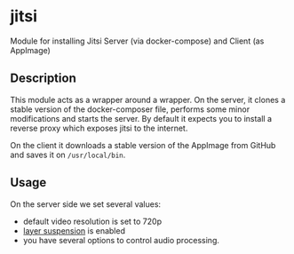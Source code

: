 # jitsi

Module for installing Jitsi Server (via docker-compose) and Client (as AppImage)

## Description

This module acts as a wrapper around a wrapper.
On the server, it clones a stable version of the docker-composer file, performs some minor modifications and starts the server.
By default it expects you to install a reverse proxy which exposes jitsi to the internet.

On the client it downloads a stable version of the AppImage from GitHub and saves it on `/usr/local/bin`.
## Usage

On the server side we set several values:

* default video resolution is set to 720p
* [layer suspension](https://jitsi.org/blog/new-off-stage-layer-suppression-feature/) is enabled
* you have several options to control audio processing.

